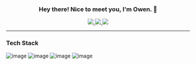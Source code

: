 ### <p align=center> Hey there! Nice to meet you, I'm Owen. 👋 <p>
<p align="center">
  <a target="_blank" href="https://www.linkedin.com/in/owenscooke/" rel="noopener noreferrer">
    <img src="https://img.shields.io/badge/LinkedIn-0077B5?style=for-the-badge&logo=linkedin&logoColor=white"/>
    </a>
    <a href="mailto:name@email.com">
      <img src="https://img.shields.io/badge/Gmail-D14836?style=for-the-badge&logo=gmail&logoColor=white"/>
    </a>
    <a href="https://devpost.com/ocooke?ref_content=user-portfolio&ref_feature=portfolio&ref_medium=global-nav/">
      <img src="https://img.shields.io/badge/Devpost-003E54?style=for-the-badge&logo=Devpost&logoColor=white"/>
    </a>
</p>

---
### Tech Stack
![image](https://img.shields.io/badge/Python-FFD43B?style=for-the-badge&logo=python&logoColor=blue)
![image](https://img.shields.io/badge/C%2B%2B-00599C?style=for-the-badge&logo=c%2B%2B&logoColor=white)
![image](https://img.shields.io/badge/Qt-41CD52?style=for-the-badge&logo=qt&logoColor=white)
![image](https://img.shields.io/badge/JavaScript-323330?style=for-the-badge&logo=javascript&logoColor=F7DF1E)

